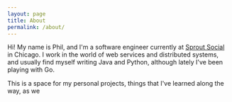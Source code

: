 ```yaml
---
layout: page
title: About
permalink: /about/
---
```


Hi! My name is Phil, and I'm a software engineer currently at [Sprout Social][sprout-social] in Chicago. I work in the world of web services and distributed systems, and usually find myself writing Java and Python, although lately I've been playing with Go.

This is a space for my personal projects, things that I've learned along the way, as we

[sprout-social]: http://sproutsocial.com/
